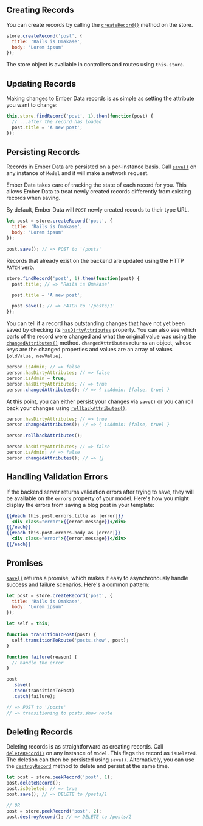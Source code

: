 ## Creating Records

You can create records by calling the
[`createRecord()`](https://api.emberjs.com/ember-data/3.27.0/classes/Store/methods/createRecord?anchor=createRecord)
method on the store.

```javascript
store.createRecord('post', {
  title: 'Rails is Omakase',
  body: 'Lorem ipsum'
});
```

The store object is available in controllers and routes using `this.store`.

## Updating Records

Making changes to Ember Data records is as simple as setting the attribute you
want to change:

```javascript
this.store.findRecord('post', 1).then(function(post) {
  // ...after the record has loaded
  post.title = 'A new post';
});
```

## Persisting Records

Records in Ember Data are persisted on a per-instance basis.
Call [`save()`](https://api.emberjs.com/ember-data/3.27.0/classes/Model/methods/save?anchor=save)
on any instance of `Model` and it will make a network request.

Ember Data takes care of tracking the state of each record for
you. This allows Ember Data to treat newly created records differently
from existing records when saving.

By default, Ember Data will `POST` newly created records to their type URL.

```javascript
let post = store.createRecord('post', {
  title: 'Rails is Omakase',
  body: 'Lorem ipsum'
});

post.save(); // => POST to '/posts'
```

Records that already exist on the backend are updated using the HTTP `PATCH` verb.

```javascript
store.findRecord('post', 1).then(function(post) {
  post.title; // => "Rails is Omakase"

  post.title = 'A new post';

  post.save(); // => PATCH to '/posts/1'
});
```

You can tell if a record has outstanding changes that have not yet been
saved by checking its
[`hasDirtyAttributes`](https://api.emberjs.com/ember-data/3.27.0/classes/Model/properties/hasDirtyAttributes?anchor=hasDirtyAttributes)
property. You can also see which parts of
the record were changed and what the original value was using the
[`changedAttributes()`](https://api.emberjs.com/ember-data/3.27.0/classes/Model/methods/changedAttributes?anchor=changedAttributes)
method. `changedAttributes` returns an object, whose keys are the changed
properties and values are an array of values `[oldValue, newValue]`.

```javascript
person.isAdmin; // => false
person.hasDirtyAttributes; // => false
person.isAdmin = true;
person.hasDirtyAttributes; // => true
person.changedAttributes(); // => { isAdmin: [false, true] }
```

At this point, you can either persist your changes via `save()` or you can roll back your changes using [`rollbackAttributes()`](https://api.emberjs.com/ember-data/3.27.0/classes/Model/methods/rollbackAttributes?anchor=rollbackAttributes).

```javascript
person.hasDirtyAttributes; // => true
person.changedAttributes(); // => { isAdmin: [false, true] }

person.rollbackAttributes();

person.hasDirtyAttributes; // => false
person.isAdmin; // => false
person.changedAttributes(); // => {}
```

## Handling Validation Errors

If the backend server returns validation errors after trying to save, they will
be available on the `errors` property of your model. Here's how you might display
the errors from saving a blog post in your template:

```handlebars
{{#each this.post.errors.title as |error|}}
  <div class="error">{{error.message}}</div>
{{/each}}
{{#each this.post.errors.body as |error|}}
  <div class="error">{{error.message}}</div>
{{/each}}
```

## Promises

[`save()`](https://api.emberjs.com/ember-data/3.27.0/classes/Model/methods/save?anchor=save) returns
a promise, which makes it easy to asynchronously handle success and failure
scenarios. Here's a common pattern:

```javascript
let post = store.createRecord('post', {
  title: 'Rails is Omakase',
  body: 'Lorem ipsum'
});

let self = this;

function transitionToPost(post) {
  self.transitionToRoute('posts.show', post);
}

function failure(reason) {
  // handle the error
}

post
  .save()
  .then(transitionToPost)
  .catch(failure);

// => POST to '/posts'
// => transitioning to posts.show route
```

## Deleting Records

Deleting records is as straightforward as creating records. Call [`deleteRecord()`](https://api.emberjs.com/ember-data/3.27.0/classes/Model/methods/deleteRecord?anchor=deleteRecord)
on any instance of `Model`. This flags the record as `isDeleted`. The
deletion can then be persisted using `save()`. Alternatively, you can use
the [`destroyRecord`](https://api.emberjs.com/ember-data/3.27.0/classes/Model/methods/destroyRecord?anchor=destroyRecord) method to delete and persist at the same time.

```javascript
let post = store.peekRecord('post', 1);
post.deleteRecord();
post.isDeleted; // => true
post.save(); // => DELETE to /posts/1

// OR
post = store.peekRecord('post', 2);
post.destroyRecord(); // => DELETE to /posts/2
```

<!-- eof - needed for pages that end in a code block  -->
